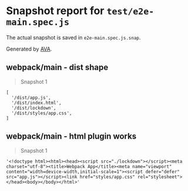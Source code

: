 # Snapshot report for `test/e2e-main.spec.js`

The actual snapshot is saved in `e2e-main.spec.js.snap`.

Generated by [AVA](https://avajs.dev).

## webpack/main - dist shape

> Snapshot 1

    [
      '/dist/app.js',
      '/dist/index.html',
      '/dist/lockdown',
      '/dist/styles/app.css',
    ]

## webpack/main - html plugin works

> Snapshot 1

    '<!doctype html><html><head><script src="./lockdown"></script><meta charset="utf-8"><title>Webpack App</title><meta name="viewport" content="width=device-width,initial-scale=1"><script defer="defer" src="app.js"></script><link href="styles/app.css" rel="stylesheet"></head><body></body></html>'
